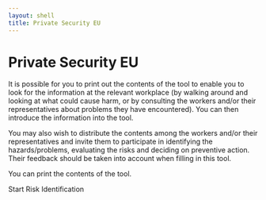 ```yaml
---
layout: shell
title: Private Security EU
---
```


# Private Security EU

It is possible for you to print out the contents of the tool to enable you to look for the information at the relevant workplace (by walking around and looking at what could cause harm, or by consulting the workers and/or their representatives about problems they have encountered). You can then introduce the information into the tool.

You may also wish to distribute the contents among the workers and/or their representatives and invite them to participate in identifying the hazards/problems, evaluating the risks and deciding on preventive action. Their feedback should be taken into account when filling in this tool.

You can print the contents of the tool.

Start Risk Identification
